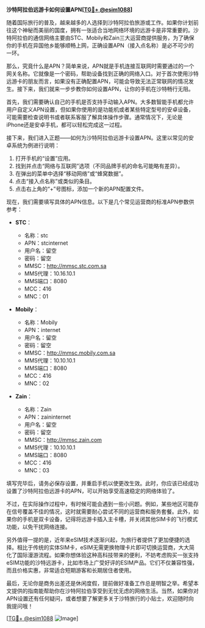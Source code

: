 **沙特阿拉伯远游卡如何设置APN[[TG💪+ @esim1088](https://t.me/s/esim1088)]**

随着国际旅行的普及，越来越多的人选择到沙特阿拉伯旅游或工作。如果你计划前往这个神秘而美丽的国度，拥有一张适合当地网络环境的远游卡是非常重要的。沙特阿拉伯的通信网络主要由STC、Mobily和Zain三大运营商提供服务，为了确保你的手机在异国他乡能够顺畅上网，正确设置APN（接入点名称）是必不可少的一环。

那么，究竟什么是APN？简单来说，APN就是手机连接互联网时需要通过的一个网关名称。它就像是一个密码，帮助设备找到正确的网络入口。对于首次使用沙特远游卡的朋友而言，如果没有正确配置APN，可能会导致无法正常联网的情况发生。接下来，我们就来一步步教你如何设置APN，让你的手机在沙特畅行无阻。

首先，我们需要确认自己的手机是否支持手动输入APN。大多数智能手机都允许用户自定义APN设置，但如果你使用的是功能机或者某些特定型号的安卓设备，可能需要检查说明书或者联系客服了解具体操作步骤。通常情况下，无论是iPhone还是安卓手机，都可以轻松完成这一过程。

接下来，我们进入正题——如何为沙特阿拉伯远游卡设置APN。这里以常见的安卓系统为例进行说明：

1. 打开手机的“设置”应用。
2. 找到并点击“网络与互联网”选项（不同品牌手机的命名可能略有差异）。
3. 在弹出的菜单中选择“移动网络”或“蜂窝数据”。
4. 点击“接入点名称”或类似的条目。
5. 点击右上角的“+”号图标，添加一个新的APN配置文件。

现在，我们需要填写具体的APN信息。以下是几个常见运营商的标准APN参数供参考：

- **STC**：
  - 名称：stc
  - APN：stcinternet
  - 用户名：留空
  - 密码：留空
  - MMSC：http://mmsc.stc.com.sa
  - MMS代理：10.16.10.1
  - MMS端口：8080
  - MCC：416
  - MNC：01

- **Mobily**：
  - 名称：Mobily
  - APN：internet
  - 用户名：留空
  - 密码：留空
  - MMSC：http://mmsc.mobily.com.sa
  - MMS代理：10.10.10.1
  - MMS端口：8080
  - MCC：416
  - MNC：02

- **Zain**：
  - 名称：Zain
  - APN：zaininternet
  - 用户名：留空
  - 密码：留空
  - MMSC：http://mmsc.zain.com
  - MMS代理：10.10.10.1
  - MMS端口：8080
  - MCC：416
  - MNC：03

填写完毕后，请务必保存设置，并重启手机以使更改生效。此时，你应该已经成功设置了沙特阿拉伯远游卡的APN，可以开始享受高速稳定的网络体验了。

不过，在实际操作过程中，有时候可能会遇到一些小问题。例如，某些地区可能存在信号覆盖不佳的情况，这时就需要耐心尝试不同的运营商和服务套餐。此外，如果你的手机是双卡设备，记得将远游卡插入主卡槽，并关闭其他SIM卡的飞行模式功能，以免干扰网络连接。

另外值得一提的是，近年来eSIM技术逐渐兴起，为旅行者提供了更加便捷的选择。相比于传统的实体SIM卡，eSIM无需更换物理卡片即可切换运营商，大大简化了国际漫游流程。如果你想体验这种高科技带来的便利，不妨考虑购买一张支持eSIM功能的沙特远游卡，比如市场上广受好评的ESIM产品。它们不仅兼容性强，而且价格实惠，非常适合短期游客和长期居住者使用。

最后，无论你是商务出差还是休闲度假，提前做好准备工作总是明智之举。希望本文提供的指南能帮助你在沙特阿拉伯享受到无忧无虑的网络生活。当然，如果你对APN设置还有任何疑问，或者想要了解更多关于沙特旅行的小贴士，欢迎随时向我提问哦！

[[TG💪+ @esim1088](https://t.me/s/esim1088) ![Image](https://i.postimg.cc/4NQfJmqS/Snipaste-2025-05-13-00-14-12.png)]